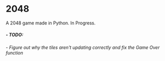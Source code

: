 # 2048
A 2048 game made in Python. In Progress.

##### - TODO: 
 ######  - Figure out why the tiles aren't updating correctly and fix the Game Over function
